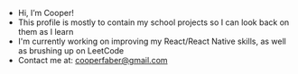 - Hi, I’m Cooper!
- This profile is mostly to contain my school projects so I can look back on them as I learn
- I'm currently working on improving my React/React Native skills, as well as brushing up on LeetCode
- Contact me at: cooperfaber@gmail.com


